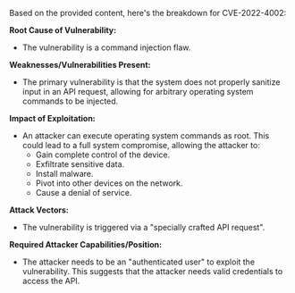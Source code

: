Based on the provided content, here's the breakdown for CVE-2022-4002:

**Root Cause of Vulnerability:**
- The vulnerability is a command injection flaw.

**Weaknesses/Vulnerabilities Present:**
- The primary vulnerability is that the system does not properly sanitize input in an API request, allowing for arbitrary operating system commands to be injected.

**Impact of Exploitation:**
- An attacker can execute operating system commands as root. This could lead to a full system compromise, allowing the attacker to:
    - Gain complete control of the device.
    - Exfiltrate sensitive data.
    - Install malware.
    - Pivot into other devices on the network.
    - Cause a denial of service.

**Attack Vectors:**
- The vulnerability is triggered via a "specially crafted API request".

**Required Attacker Capabilities/Position:**
- The attacker needs to be an "authenticated user" to exploit the vulnerability. This suggests that the attacker needs valid credentials to access the API.